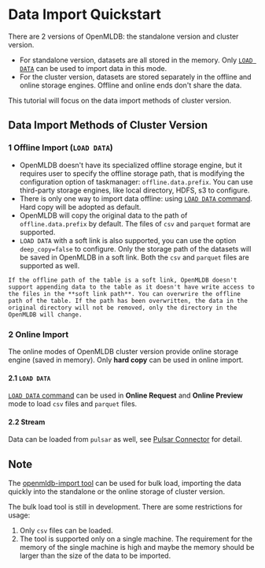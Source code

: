 # Data Import Quickstart
 
There are 2 versions of OpenMLDB: the standalone version and cluster version.
- For standalone version, datasets are all stored in the memory. Only [`LOAD DATA`](../reference/sql/dml/LOAD_DATA_STATEMENT.md) can be used to import data in this mode.
- For the cluster version, datasets are stored separately in the offline and online storage engines. Offline and online ends don't share the data.

This tutorial will focus on the data import methods of cluster version.

## Data Import Methods of Cluster Version

### 1 Offline Import (`LOAD DATA`)

- OpenMLDB doesn't have its specialized offline storage engine, but it requires user to specify the offline storage path, that is modifying the configuration option of taskmanager: `offline.data.prefix`. You can use third-party storage engines, like local directory, HDFS, s3 to configure.
- There is only one way to import data offline: using [`LOAD DATA` command](../reference/sql/dml/LOAD_DATA_STATEMENT.md). Hard copy will be adopted as default.
- OpenMLDB will copy the original data to the path of `offline.data.prefix` by default. The files of `csv` and `parquet` format are supported. 
- `LOAD DATA` with a soft link is also supported, you can use the option `deep_copy=false` to configure. Only the storage path of the datasets will be saved in OpenMLDB in a soft link. Both the `csv` and `parquet` files are supported as well.


```{note}
If the offline path of the table is a soft link, OpenMLDB doesn't support appending data to the table as it doesn't have write access to the files in the **soft link path**. You can overwrire the offline path of the table. If the path has been overwritten, the data in the original directory will not be removed, only the directory in the OpenMLDB will change.
```

### 2 Online Import

The online modes of OpenMLDB cluster version provide online storage engine (saved in memory). Only **hard copy** can be used in online import.

#### 2.1 `LOAD DATA`

[`LOAD DATA` command](../reference/sql/dml/LOAD_DATA_STATEMENT.md) can be used in **Online Request** and **Online Preview** mode to load `csv` files and `parquet` files.

#### 2.2 Stream

Data can be loaded from `pulsar` as well, see [Pulsar Connector](../use_case/pulsar_connector_demo.md) for detail.

## Note

The [openmldb-import tool](../tutorial/data_import.md) can be used for bulk load, importing the data quickly into the standalone or the online storage of cluster version.

The bulk load tool is still in development. There are some restrictions for usage:
1. Only `csv` files can be loaded.
2. The tool is supported only on a single machine. The requirement for the memory of the single machine is high and maybe the memory should be larger than the size of the data to be imported.

